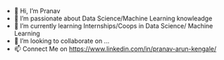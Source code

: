 - 👋 Hi, I’m Pranav
- 👀 I’m passionate about Data Science/Machine Learning knowleadge
- 🌱 I’m currently learning Internships/Coops in Data Science/ Machine Learning
- 💞️ I’m looking to collaborate on ...
- 📫 Connect Me on https://www.linkedin.com/in/pranav-arun-kengale/



